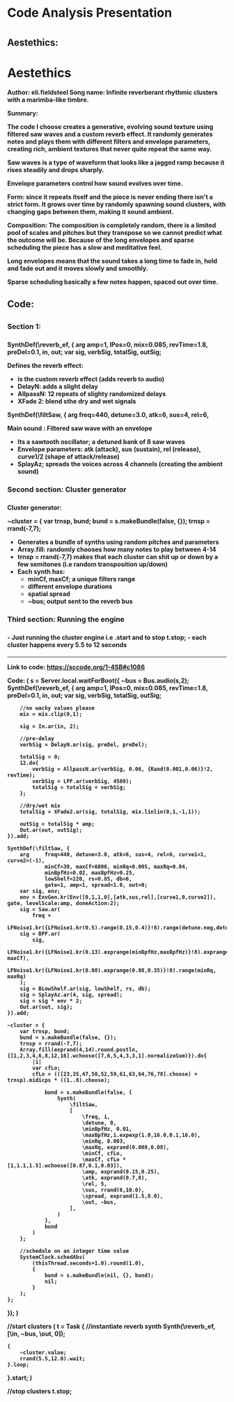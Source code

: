 <h1> Code Analysis Presentation <h1>

<h2> Aestethics:<h2>

# Aestethics


<h4> Author: eli.fieldsteel
Song name: Infinite reverberant rhythmic clusters with a marimba-like timbre.

Summary: 

The code I choose creates a generative, evolving sound texture using filtered saw waves and a custom reverb effect. It randomly generates notes and plays them with different filters and envelope parameters, creating rich, ambient textures that never quite repeat the same way. 

Saw waves is a type of waveform that looks like a jagged ramp because it rises steadily and drops sharply. 

Envelope parameters control how sound evolves over time. 

Form: since it repeats itself and the piece is never ending there isn't a strict form. It grows over time by randomly spawning sound clusters, with changing gaps between them, making it sound ambient.

Composition: The composition is completely random, there is a limited pool of scales and pitches but they transpose so we cannot predict what the outcome will be. Because of the long envelopes and sparse scheduling the piece has a slow and meditative feel. 

Long envelopes means that the sound takes a long time to fade in, hold and fade out and it moves slowly and smoothly. 

Sparse scheduling basically a few notes happen, spaced out over time.  <h4>

<h2> Code:<h2>

<h3> Section 1: <h3>

<h4> SynthDef(\reverb_ef, {
	arg amp=1, lPos=0, mix=0.085, revTime=1.8, preDel=0.1, in, out;
	var sig, verbSig, totalSig, outSig;

Defines the reverb effect:  
- is the custom reverb effect (adds reverb to audio)
- DelayN: adds a slight delay 
- AllpassN: 12 repeats of slighty randomized delays 
- XFade 2: blend sthe dry and wet signals 

SynthDef(\filtSaw, {
	arg freq=440, detune=3.0, atk=6, sus=4, rel=6, 

Main sound : Filtered saw wave with an envelope
- Its a sawtooth oscillator; a detuned bank of 8 saw waves 
- Envelope parameters: atk (attack), sus (sustain), rel (release), curve1/2 (shape of attack/release)
- SplayAz; spreads the voices across 4 channels (creating the ambient sound) <h4>

<h3> Second section: Cluster generator <h3>

<h4> Cluster generator:

~cluster = {
	var trnsp, bund;
	bund = s.makeBundle(false, {});
	trnsp = rrand(-7,7);

- Generates a bundle of synths using random pitches and parameters 
- Array.fill: randomly chooses how many notes to play between 4-14
- trnsp = rrand(-7,7) makes that each cluster can shit up or down by a few semitones (i.e random transposition up/down)
- Each synth has:
    - minCf, maxCf; a unique filters range 
    - different envelope durations 
    - spatial spread
    - ~bus; output sent to the reverb bus <h4>

<h3> Third section: Running the engine <h3>

<h4> - Just running the cluster engine i.e .start and to stop t.stop;
- each cluster happens every 5.5 to 12 seconds <h4>

-------------------------------------------------------------
Link to code: https://sccode.org/1-4SB#c1086

Code: (
s = Server.local.waitForBoot({
	~bus = Bus.audio(s,2);
	SynthDef(\reverb_ef, {
		arg		amp=1, lPos=0, mix=0.085, revTime=1.8, preDel=0.1, in, out;
		var		sig, verbSig, totalSig, outSig;

		//no wacky values please
		mix = mix.clip(0,1);

		sig = In.ar(in, 2);

		//pre-delay
		verbSig = DelayN.ar(sig, preDel, preDel);

		totalSig = 0;
		12.do{
			verbSig = AllpassN.ar(verbSig, 0.06, {Rand(0.001,0.06)}!2, revTime);
			verbSig = LPF.ar(verbSig, 4500);
			totalSig = totalSig + verbSig;
		};

		//dry/wet mix
		totalSig = XFade2.ar(sig, totalSig, mix.linlin(0,1,-1,1));

		outSig = totalSig * amp;
		Out.ar(out, outSig);
	}).add;

	SynthDef(\filtSaw, {
		arg		freq=440, detune=3.0, atk=6, sus=4, rel=6, curve1=1, curve2=(-1),
				minCf=30, maxCf=6000, minRq=0.005, maxRq=0.04,
				minBpfHz=0.02, maxBpfHz=0.25,
				lowShelf=220, rs=0.85, db=6,
				gate=1, amp=1, spread=1.0, out=0;
		var sig, env;
		env = EnvGen.kr(Env([0,1,1,0],[atk,sus,rel],[curve1,0,curve2]), gate, levelScale:amp, doneAction:2);
		sig = Saw.ar(
			freq +
			LFNoise1.kr({LFNoise1.kr(0.5).range(0.15,0.4)}!8).range(detune.neg,detune));
		sig = BPF.ar(
			sig,
			LFNoise1.kr({LFNoise1.kr(0.13).exprange(minBpfHz,maxBpfHz)}!8).exprange(minCf, maxCf),
			LFNoise1.kr({LFNoise1.kr(0.08).exprange(0.08,0.35)}!8).range(minRq, maxRq)
		);
		sig = BLowShelf.ar(sig, lowShelf, rs, db);
		sig = SplayAz.ar(4, sig, spread);
		sig = sig * env * 2;
		Out.ar(out, sig);
	}).add;

	~cluster = {
		var trnsp, bund;
		bund = s.makeBundle(false, {});
		trnsp = rrand(-7,7);
		Array.fill(exprand(4,14).round.postln, {[1,2,3,4,6,8,12,16].wchoose([7,6,5,4,3,3,1].normalizeSum)}).do{
			|i|
			var cfLo;
			cfLo = (([23,35,47,50,52,59,61,63,64,76,78].choose) + trnsp).midicps * ((1..8).choose);

				bund = s.makeBundle(false, {
					Synth(
						\filtSaw,
						[
							\freq, i,
							\detune, 0,
							\minBpfHz, 0.01,
							\maxBpfHz,i.expexp(1.0,16.0,0.1,16.0),
							\minRq, 0.003,
							\maxRq, exprand(0.008,0.08),
							\minCf, cfLo,
							\maxCf, cfLo * [1,1.1,1.5].wchoose([0.87,0.1,0.03]),
							\amp, exprand(0.15,0.25),
							\atk, exprand(0.7,8),
							\rel, 5,
							\sus, rrand(6,10.0),
							\spread, exprand(1.5,8.0),
							\out, ~bus,
						],
					)
				},
				bund
			)
		};

		//schedule on an integer time value
		SystemClock.schedAbs(
			(thisThread.seconds+1.0).round(1.0),
			{
				bund = s.makeBundle(nil, {}, bund);
				nil;
			}
		);
	};
});
)

//start clusters
(
t = Task {
	//instantiate reverb synth
	Synth(\reverb_ef, [\in, ~bus, \out, 0]);

	{
		~cluster.value;
		rrand(5.5,12.0).wait;
	}.loop;
}.start;
)

//stop clusters
t.stop;